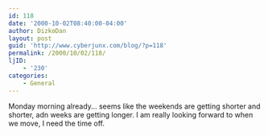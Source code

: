 ```yaml
---
id: 118
date: '2000-10-02T08:40:00-04:00'
author: DizkoDan
layout: post
guid: 'http://www.cyberjunx.com/blog/?p=118'
permalink: /2000/10/02/118/
ljID:
    - '230'
categories:
    - General
---
```


Monday morning already… seems like the weekends are getting shorter and shorter, adn weeks are getting longer. I am really looking forward to when we move, I need the time off.